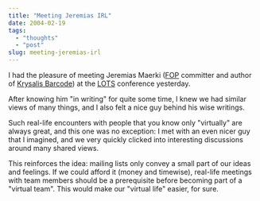 ```yaml
---
title: "Meeting Jeremias IRL"
date: 2004-02-19
tags: 
  - "thoughts"
  - "post"
slug: meeting-jeremias-irl
---
```


I had the pleasure of meeting Jeremias Maerki ([FOP](http://xml.apache.org/fop/) committer and author of [Krysalis Barcode](http://krysalis.org/barcode/)) at the [LOTS](http://www.lots.ch) conference yesterday.

After knowing him "in writing" for quite some time, I knew we had similar views of many things, and I also felt a nice guy behind his wise writings.

Such real-life encounters with people that you know only "virtually" are always great, and this one was no exception: I met with an even nicer guy that I imagined, and we very quickly clicked into interesting discussions around many shared views.

This reinforces the idea: mailing lists only convey a small part of our ideas and feelings. If we could afford it (money and timewise), real-life meetings with team members should be a prerequisite before becoming part of a "virtual team". This would make our "virtual life" easier, for sure.
